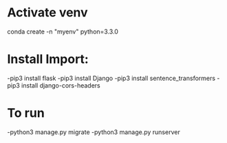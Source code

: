 # Activate venv
conda create -n "myenv" python=3.3.0

# Install Import:
-pip3 install flask
-pip3 install Django
-pip3 install sentence_transformers
-pip3 install django-cors-headers

# To run
-python3 manage.py migrate
-python3 manage.py runserver

